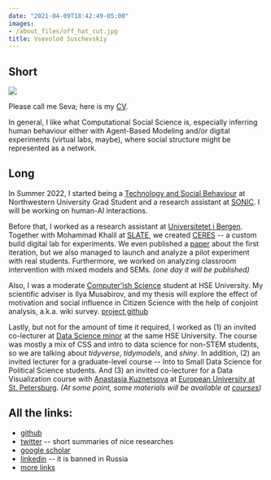 ```yaml
---
date: "2021-04-09T18:42:49-05:00"
images:
- /about_files/off_hat_cut.jpg
title: Vsevolod Suschevskiy
---
```


## Short

![](/about_files/off_hat_cut.jpg)

Please call me Seva; here is my [CV](https://github.com/vvseva/cv/raw/master/Vsevolod_Suschevskiy_resume.pdf).

In general, I like what Computational Social Science is, especially inferring human behaviour either with Agent-Based Modeling and/or digital experiments (virtual labs, maybe), where social structure might be represented as a network.

## Long

In Summer 2022, I started being a [Technology and Social Behaviour](https://tsb.northwestern.edu/) at Northwestern University Grad Student and a research assistant at [SONIC](http://sonic.northwestern.edu/). I will be working on human-AI interactions.

Before that, I worked as a research assistant at [Universitetet i Bergen](https://www.uib.no/en/persons/Vsevolod.Suschevskiy). Together with Mohammad Khalil at [SLATE](https://slate.uib.no/), we created [CERES](https://ceres.apps.slate.uib.no/experiment/) -- a custom build digital lab for experiments. We even published a [paper](https://www.researchgate.net/publication/350874550_Creating_a_Course_Recommendation_System_for_Exchange_Students) about the first iteration, but we also managed to launch and analyze a pilot experiment with real students. Furthermore, we worked on analyzing classroom intervention with mixed models and SEMs. _(one day it will be published)_

Also, I was a moderate [Computer'ish Science](https://spb.hse.ru/en/ma/computer/) student at HSE University. My scientific adviser is Ilya Musabirov, and my thesis will explore the effect of motivation and social influence in Citizen Science with the help of conjoint analysis, a.k.a. wiki survey. [project github](https://github.com/vvseva/vignexp)

Lastly, but not for the amount of time it required, I worked as (1) an invited co-lecturer at [Data Science minor](https://electives.hse.ru/minor_data_spb/) at the same HSE University. The course was mostly a mix of CSS and intro to data science for non-STEM students, so we are talking about _tidyverse_, _tidymodels_, and _shiny_. In addition, (2) an invited lecturer for a graduate-level course -- Into to Small Data Science for Political Science students. And (3) an invited co-lecturer for a Data Visualization course with [Anastasia Kuznetsova](https://t.me/nastengraph) at [European University at St. Petersburg](https://eusp.org/programs/applied-data-analysis). _(At some point, some materials will be available at [courses](/courses/))_

## All the links:

* [github](https://github.com/vvseva)
* [twitter](https://twitter.com/vvsuschevskiy) -- short summaries of nice researches
* [google scholar](https://scholar.google.ru/citations?user=TycFXMIAAAAJ&hl=en)
* [linkedin](https://www.linkedin.com/in/vsevolod-suschevskiy-131a45178/) -- it is banned in Russia
* [more links](/posts/all-links/)

